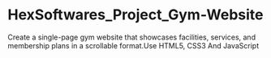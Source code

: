 # HexSoftwares_Project_Gym-Website
Create a single-page gym website that showcases
facilities, services, and membership plans in a scrollable
format.Use HTML5, CSS3 And JavaScript
